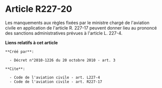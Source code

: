 # Article R227-20

Les manquements aux règles fixées par le ministre chargé de l'aviation civile en application de l'article R. 227-17 peuvent
donner lieu au prononcé des sanctions administratives prévues à l'article L. 227-4.

**Liens relatifs à cet article**

	**Créé par**:

	  - Décret n°2010-1226 du 20 octobre 2010 - art. 3

	**Cite**:

	  - Code de l'aviation civile - art. L227-4
	  - Code de l'aviation civile - art. R227-17
